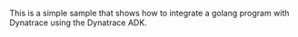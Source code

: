 This is a simple sample that shows how to integrate a golang program
with Dynatrace using the Dynatrace ADK.

